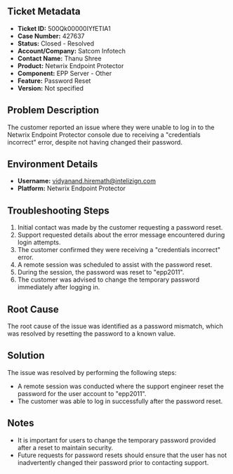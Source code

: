 ## Ticket Metadata
- **Ticket ID:** 500Qk00000IYfETIA1
- **Case Number:** 427637
- **Status:** Closed - Resolved
- **Account/Company:** Satcom Infotech
- **Contact Name:** Thanu Shree
- **Product:** Netwrix Endpoint Protector
- **Component:** EPP Server - Other
- **Feature:** Password Reset
- **Version:** Not specified

## Problem Description
The customer reported an issue where they were unable to log in to the Netwrix Endpoint Protector console due to receiving a "credentials incorrect" error, despite not having changed their password.

## Environment Details
- **Username:** vidyanand.hiremath@intelizign.com
- **Platform:** Netwrix Endpoint Protector

## Troubleshooting Steps
1. Initial contact was made by the customer requesting a password reset.
2. Support requested details about the error message encountered during login attempts.
3. The customer confirmed they were receiving a "credentials incorrect" error.
4. A remote session was scheduled to assist with the password reset.
5. During the session, the password was reset to "epp2011".
6. The customer was advised to change the temporary password immediately after logging in.

## Root Cause
The root cause of the issue was identified as a password mismatch, which was resolved by resetting the password to a known value.

## Solution
The issue was resolved by performing the following steps:
- A remote session was conducted where the support engineer reset the password for the user account to "epp2011".
- The customer was able to log in successfully after the password reset.

## Notes
- It is important for users to change the temporary password provided after a reset to maintain security.
- Future requests for password resets should ensure that the user has not inadvertently changed their password prior to contacting support.